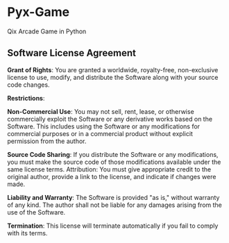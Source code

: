 # Pyx-Game
Qix Arcade Game in Python


## Software License Agreement

**Grant of Rights**: You are granted a worldwide, royalty-free, non-exclusive license to use, modify, and distribute the Software along with your source code changes.

**Restrictions**:

**Non-Commercial Use**: You may not sell, rent, lease, or otherwise commercially exploit the Software or any derivative works based on the Software. This includes using the Software or any modifications for commercial purposes or in a commercial product without explicit permission from the author.

**Source Code Sharing**: If you distribute the Software or any modifications, you must make the source code of those modifications available under the same license terms.
Attribution: You must give appropriate credit to the original author, provide a link to the license, and indicate if changes were made.

**Liability and Warranty**: The Software is provided "as is," without warranty of any kind. The author shall not be liable for any damages arising from the use of the Software.

**Termination**: This license will terminate automatically if you fail to comply with its terms.

